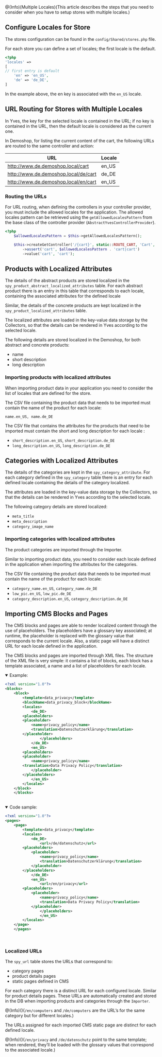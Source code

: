 @(Info)(Multiple Locales)(This article describes the steps that you need to consider when you have to setup stores with multiple locales.)

## Configure Locales for Store
		
The stores configuration can be found in the `config/Shared/stores.php` file. 

For each store you can define a set of locales; the first locale is the default.

```php
<?php
'locales' => 				
[
// first entry is default
	'en' => 'en_US',
	'de' => 'de_DE',
]
```

In the example above, the en key is associated with the `en_US` locale.

## URL Routing for Stores with Multiple Locales
		
In Yves, the key for the selected locale is contained in the URL; if no key is contained in the URL, then the default locale is considered as the current one.

In Demoshop, for listing the current content of the cart, the following URLs are routed to the same controller and action:

| URL	| Locale |
| --- | --- |
| http://www.de.demoshop.local/cart | en_US |
| http://www.de.demoshop.local/de/cart |  de_DE|
|http://www.de.demoshop.local/en/cart  |  en_US|

### Routing the URLs
		
For URL routing, when defining the controllers in your controller provider, you must include the allowed locales for the application. The allowed locales pattern can be retrieved using the `getAllowedLocalesPattern` from the base class of the controller provider (`AbstractYvesControllerProvider`).

```php
<?php
	$allowedLocalesPattern = $this->getAllowedLocalesPattern();

	$this->createGetController('/{cart}', static::ROUTE_CART, 'Cart', 'Cart')
		->assert('cart', $allowedLocalesPattern . 'cart|cart')
		->value('cart', 'cart');
```

## Products with Localized Attributes
		
The details of the abstract products are stored localized in the `spy_product_abstract_localized_attributes` table. For each abstract product there is an entry in this table that corresponds to each locale, containing the associated attributes for the defined locale
		
Similar, the details of the concrete products are kept localized in the `spy_product_localized_attributes` table.

The localized attributes are loaded in the key-value data storage by the Collectors, so that the details can be rendered in Yves according to the selected locale.

The following details are stored localized in the Demoshop, for both abstract and concrete products:

* name
* short description
* long description

### Importing products with localized attributes
When importing product data in your application you need to consider the list of locales that are defined for the store.

The CSV file containing the product data that needs to be imported must contain the name of the product for each locale:

`name.en_US, name.de_DE`
			
The CSV file that contains the attributes for the products that need to be imported must contain the short and long description for each locale :
		
* `short_description.en_US`, `short_description.de_DE`
* `long_description.en_US`, `long_description.de_DE`

## Categories with Localized Attributes
		
The details of the categories are kept in the `spy_category_attribute`. For each category defined in the `spy_category` table there is an entry for each defined locale containing the details of the category localized.
		
The attributes are loaded in the key-value data storage by the Collectors, so that the details can be rendered in Yves according to the selected locale.

The following category details are stored localized:

* `meta_title`
* `meta_description`
* `category_image_name`

### Importing categories with localized attributes
		
The product categories are imported through the Importer.

Similar to importing product data, you need to consider each locale defined in the application when importing the attributes for the categories.

The CSV file containing the product data that needs to be imported must contain the name of the product for each locale:

* `category_name.en_US`, `category_name.de_DE`
* `low_pic.en_US`, `low_pic.de_DE`
* `category_description.en_US`, `category_description.de_DE`

## Importing CMS Blocks and Pages
		
The CMS blocks and pages are able to render localized content through the use of placeholders. The placeholders have a glossary key associated; at runtime, the placeholder is replaced with the glossary value that corresponds to the current locale. Also, a static page will have a distinct URL for each locale defined in the application.

The CMS blocks and pages are imported through XML files. The structure of the XML file is very simple: it contains a list of blocks, each block has a template associated, a name and a list of placeholders for each locale.

<details open>
<summary>Example:</summary>
    
```xml
<?xml version="1.0"?>
<blocks>
	<block>
        <template>data_privacy</template>
		<blockName>data_privacy_block</blockName>
		<locales>
			<de_DE>
		<placeholders>
		<placeholder>
            <name>privacy_policy</name>
            <translation>Datenschutzerklärung</translation>
		</placeholder>
                </placeholders>
			</de_DE>
			<en_US>
		<placeholders>
		<placeholder>
            <name>privacy_policy</name>
		<translation>Data Privacy Policy</translation>
            </placeholder>
		</placeholders>
			</en_US>
        </locales>
	</block>
    </blocks>
```

</br>
</details>

<details open>
<summary>Code sample:</summary>
    
```xml
<?xml version="1.0"?>
<pages>
	<page>
        <template>data_privacy</template>
		<locales>
			<de_DE>
                <url>/de/datenschutz</url>
		<placeholders>
			<placeholder>
                <name>privacy_policy</name>
                <translation>Datenschutzerklärung</translation>
            </placeholder>
		</placeholders>
            </de_DE>
			<en_US>
                <url>/en/privacy</url>
		<placeholders>
			<placeholder>
                <name>privacy_policy</name>
                <translation>Data Privacy Policy</translation>
			</placeholder>
                </placeholders>
				</en_US>
        </locales>
	</page>
    </pages>
```
   
</br>
</details>

### Localized URLs
The `spy_url` table stores the URLs that correspond to:

* category pages
* product details pages
* static pages defined in CMS
			
For each category there is a distinct URL for each configured locale. Similar for product details pages. These URLs are automatically created and stored in the DB when importing products and categories through the `Importer`.

@(Info)()(`/en/computers` and `/de/computers` are the URL’s for the same category but for different locales.)

The URLs assigned for each imported CMS static page are distinct for each defined locale.

@(Info)()(`/en/privacy` and `/de/datenschutz` point to the same template; when rendered, they’ll be loaded with the glossary values that correspond to the associated locale.)

<!-- Last review date: Jan 18, 2018--by Anastasija Datsun-->